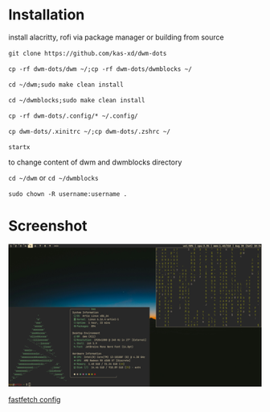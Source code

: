 # Installation

install alacritty, rofi via package manager or building from source

`git clone https://github.com/kas-xd/dwm-dots`

`cp -rf dwm-dots/dwm ~/;cp -rf dwm-dots/dwmblocks ~/`

`cd ~/dwm;sudo make clean install`

`cd ~/dwmblocks;sudo make clean install`

`cp -rf dwm-dots/.config/* ~/.config/`

`cp dwm-dots/.xinitrc ~/;cp dwm-dots/.zshrc ~/`

`startx`


to change content of dwm and dwmblocks directory

`cd ~/dwm` or `cd ~/dwmblocks`

`sudo chown -R username:username .`

# Screenshot
![image](https://raw.githubusercontent.com/kas-xd/dwm-dots/refs/heads/main/screenshot.png)



[fastfetch config](https://github.com/dacrab/fastfetch-config)
